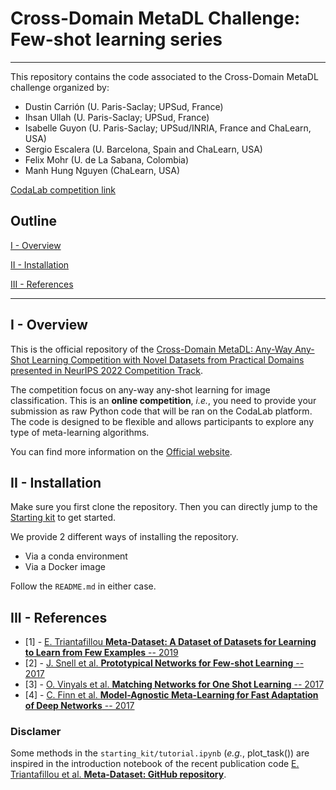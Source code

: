 # Cross-Domain MetaDL Challenge: Few-shot learning series
---
This repository contains the code associated to the Cross-Domain MetaDL challenge organized by:
- Dustin Carrión (U. Paris-Saclay; UPSud, France)
- Ihsan Ullah (U. Paris-Saclay; UPSud, France)
- Isabelle Guyon (U. Paris-Saclay; UPSud/INRIA, France and ChaLearn, USA)
- Sergio Escalera (U. Barcelona, Spain and ChaLearn, USA)
- Felix Mohr (U. de La Sabana, Colombia)
- Manh Hung Nguyen (ChaLearn, USA)

[CodaLab competition link](https://codalab.lisn.upsaclay.fr/competitions/3627)

## Outline 
[I - Overview](#i---overview)

[II - Installation](#ii---installation)

[III - References](#iii---references)

---

## I - Overview
This is the official repository of the [Cross-Domain MetaDL: Any-Way Any-Shot Learning Competition with Novel Datasets from Practical Domains presented in NeurIPS 2022 Competition Track](https://neurips.cc/Conferences/2022/CompetitionTrack).

The competition focus on any-way any-shot learning for image classification. This is an **online competition**, *i.e.*, you need to provide your submission as raw Python code that will be ran on the CodaLab platform. The code is designed to be flexible and allows participants to explore any type of meta-learning algorithms.

You can find more information on the [Official website](https://metalearning.chalearn.org).

## II - Installation

Make sure you first clone the repository. Then you can directly jump to the [Starting kit](starting_kit/README.md) to get started.

We provide 2 different ways of installing the repository.

* Via a conda environment
* Via a Docker image

Follow the `README.md` in either case.

## III - References
- [1] - [E. Triantafillou **Meta-Dataset: A Dataset of Datasets for Learning to Learn from Few Examples** -- 2019](https://arxiv.org/pdf/1903.03096)
- [2] - [J. Snell et al. **Prototypical Networks for Few-shot Learning** -- 2017](https://arxiv.org/pdf/1703.05175)
- [3] - [O. Vinyals et al. **Matching Networks for One Shot Learning** -- 2017](https://arxiv.org/abs/1606.04080)
- [4] - [C. Finn et al. **Model-Agnostic Meta-Learning for Fast Adaptation of Deep Networks** -- 2017](https://arxiv.org/pdf/1703.03400)

### Disclamer
Some methods in the `starting_kit/tutorial.ipynb` (*e.g.*, plot_task()) are inspired in the introduction notebook of the recent publication code [E. Triantafillou et al. **Meta-Dataset: GitHub repository**](https://github.com/google-research/meta-dataset).
